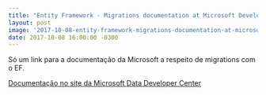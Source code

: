 ```yaml
---
title: "Entity Framework - Migrations documentation at Microsoft Developer Network"
layout: post
image: '2017-10-08-entity-framework-migrations-documentation-at-microsoft.md'
date: 2017-10-08 16:00:00 -0300
---
```


Só um link para a documentação da Microsoft a respeito de migrations com o EF.

[Documentação no site da Microsoft Data Developer Center](https://msdn.microsoft.com/en-us/data/jj591621.aspx#enabling "Uhul Data Developer Center")